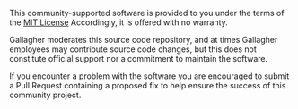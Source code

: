 This community-supported software is provided to you under the terms of the [MIT License][1] Accordingly, it is offered with no warranty.  

Gallagher moderates this source code repository, and at times Gallagher employees may contribute source code changes, but this does not constitute official support nor a commitment to maintain the software. 

If you encounter a problem with the software you are encouraged to submit a Pull Request containing a proposed fix to help ensure the success of this community project.

[1]: LICENSE